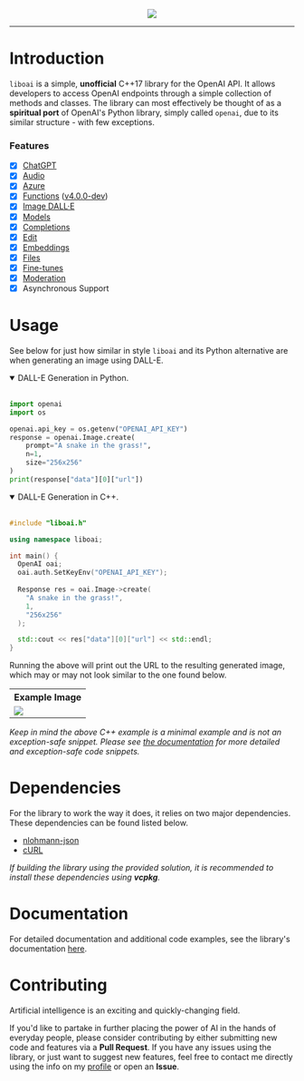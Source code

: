<p align="center">
  <img src="/images/_logo.png">
</p>

<hr>
<h1>Introduction</h1>
<p><code>liboai</code> is a simple, <b>unofficial</b> C++17 library for the OpenAI API. It allows developers to access OpenAI endpoints through a simple collection of methods and classes. The library can most effectively be thought of as a <b>spiritual port</b> of OpenAI's Python library, simply called <code>openai</code>, due to its similar structure - with few exceptions.

<h3>Features</h3>

- [x] [ChatGPT](https://github.com/D7EAD/liboai/tree/main/documentation/chat)
- [X] [Audio](https://github.com/D7EAD/liboai/tree/main/documentation/audio)
- [X] [Azure](https://github.com/D7EAD/liboai/tree/main/documentation/azure)
- [X] [Functions](https://platform.openai.com/docs/api-reference/chat/create) ([v4.0.0-dev](https://github.com/D7EAD/liboai/tree/v4.0.0-dev))
- [x] [Image DALL·E](https://github.com/D7EAD/liboai/tree/main/documentation/images)
- [x] [Models](https://github.com/D7EAD/liboai/tree/main/documentation/models)
- [x] [Completions](https://github.com/D7EAD/liboai/tree/main/documentation/completions) 
- [x] [Edit](https://github.com/D7EAD/liboai/tree/main/documentation/edits) 
- [x] [Embeddings](https://github.com/D7EAD/liboai/tree/main/documentation/embeddings) 
- [x] [Files](https://github.com/D7EAD/liboai/tree/main/documentation/files) 
- [x] [Fine-tunes](https://github.com/D7EAD/liboai/tree/main/documentation/fine-tunes) 
- [x] [Moderation](https://github.com/D7EAD/liboai/tree/main/documentation/moderations)
- [X] Asynchronous Support

<h1>Usage</h1>
See below for just how similar in style <code>liboai</code> and its Python alternative are when generating an image using DALL-E.</p>
<details open>
<summary>DALL-E Generation in Python.</summary>
<br>

```py
import openai
import os

openai.api_key = os.getenv("OPENAI_API_KEY")
response = openai.Image.create(
    prompt="A snake in the grass!",
    n=1,
    size="256x256"
)
print(response["data"][0]["url"])
```
</details>

<details open>
<summary>DALL-E Generation in C++.</summary>
<br>

```cpp
#include "liboai.h"

using namespace liboai;

int main() {
  OpenAI oai;
  oai.auth.SetKeyEnv("OPENAI_API_KEY");
	
  Response res = oai.Image->create(
    "A snake in the grass!",
    1,
    "256x256"
  );

  std::cout << res["data"][0]["url"] << std::endl;
}
```

</details>

<p>Running the above will print out the URL to the resulting generated image, which may or may not look similar to the one found below.</p>
<table>
<tr>
<th>Example Image</th>
</tr>
<td>

<img src="/images/snake.png">

</td>
</tr>
</table>

<p><i>Keep in mind the above C++ example is a minimal example and is not an exception-safe snippet. Please see <a href="/documentation">the documentation</a> for more detailed and exception-safe code snippets.</i></p>

<h1>Dependencies</h1>
<p>For the library to work the way it does, it relies on two major dependencies. These dependencies can be found listed below.<p>

- <a href="https://github.com/nlohmann/json">nlohmann-json</a>
- <a href="https://curl.se/">cURL</a>

*If building the library using the provided solution, it is recommended to install these dependencies using <b>vcpkg</b>.*

<h1>Documentation</h1>
<p>For detailed documentation and additional code examples, see the library's documentation <a href="/documentation">here</a>.

<h1>Contributing</h1>
<p>Artificial intelligence is an exciting and quickly-changing field. 

If you'd like to partake in further placing the power of AI in the hands of everyday people, please consider contributing by either submitting new code and features via a **Pull Request**. If you have any issues using the library, or just want to suggest new features, feel free to contact me directly using the info on my <a href="https://github.com/D7EAD">profile</a> or open an **Issue**.
